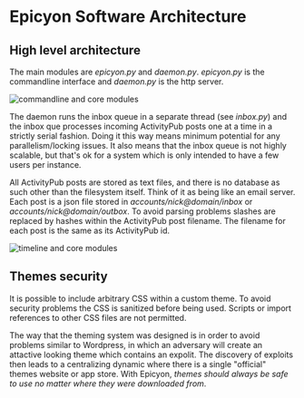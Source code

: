 # Epicyon Software Architecture

## High level architecture

The main modules are *epicyon.py* and *daemon.py*. *epicyon.py* is the commandline interface and *daemon.py* is the http server.

![commandline and core modules](./raw/main/architecture/epicyon_groups_Commandline-Interface_Core.png)

The daemon runs the inbox queue in a separate thread (see *inbox.py*) and the inbox que processes incoming ActivityPub posts one at a time in a strictly serial fashion. Doing it this way means minimum potential for any parallelism/locking issues. It also means that the inbox queue is not highly scalable, but that's ok for a system which is only intended to have a few users per instance.

All ActivityPub posts are stored as text files, and there is no database as such other than the filesystem itself. Think of it as being like an email server. Each post is a json file stored in *accounts/nick@domain/inbox* or *accounts/nick@domain/outbox*. To avoid parsing problems slashes are replaced by hashes within the ActivityPub post filename. The filename for each post is the same as its ActivityPub id.

![timeline and core modules](./raw/main/architecture/epicyon_groups_Timeline_Core.png)

## Themes security

It is possible to include arbitrary CSS within a custom theme. To avoid security problems the CSS is sanitized before being used. Scripts or import references to other CSS files are not permitted.

The way that the theming system was designed is in order to avoid problems similar to Wordpress, in which an adversary will create an attactive looking theme which contains an expolit. The discovery of exploits then leads to a centralizing dynamic where there is a single "official" themes website or app store. With Epicyon, *themes should always be safe to use no matter where they were downloaded from*.




